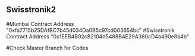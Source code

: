 ## Swisstronik2
#Mumbai Contract Address "0xfa7715b25DAfBC7b45d034Da0B5c97cd003654bc"
#Swisstronik Contract Address "0x1EEB4B02c82104d5488B4E29A380cD4a490e8a4b"

#Check Master Branch for Codes
